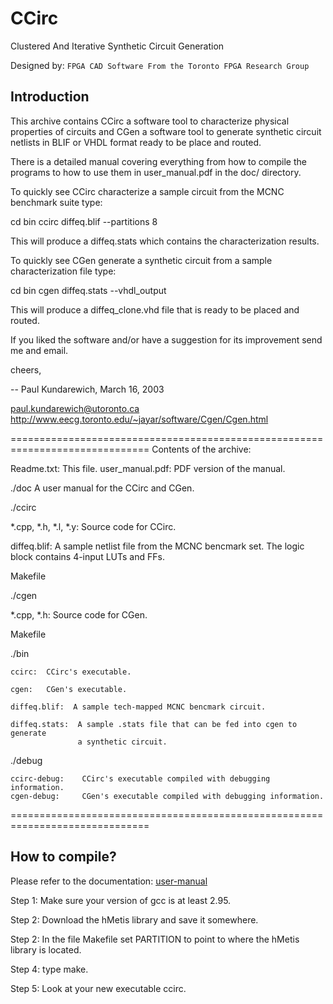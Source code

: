 
# CCirc

Clustered And Iterative Synthetic Circuit Generation

Designed by: `FPGA CAD Software From the Toronto FPGA Research Group`

## Introduction

This archive contains CCirc a software tool to 
characterize physical properties of circuits and CGen a software
tool to generate synthetic circuit netlists in BLIF or VHDL format
ready to be place and routed.

There is a detailed manual covering everything from how to compile the programs
to how to use them in user_manual.pdf in the doc/ directory.

To quickly see CCirc characterize a sample circuit from the MCNC 
benchmark suite type:

cd bin
ccirc diffeq.blif --partitions 8

This will produce a diffeq.stats which contains the 
characterization results.

To quickly see CGen generate a synthetic circuit from 
a sample characterization file type:

cd bin
cgen diffeq.stats --vhdl_output


This will produce a diffeq_clone.vhd file that is ready to be placed and
routed.


If you liked the software and/or have a suggestion for its improvement send me and email.

cheers,

-- Paul Kundarewich, March 16, 2003

paul.kundarewich@utoronto.ca
http://www.eecg.toronto.edu/~jayar/software/Cgen/Cgen.html

==============================================================================
Contents of the archive:

Readme.txt:   This file.
user_manual.pdf: PDF version of the manual.

./doc		A user manual for the CCirc and CGen.


./ccirc

  *.cpp, *.h, *.l, *.y:  Source code for CCirc.


  diffeq.blif:  A sample netlist file from the MCNC bencmark set.  The logic
            block contains 4-input LUTs and FFs.

  Makefile

./cgen

  *.cpp, *.h:  Source code for CGen.


  Makefile

./bin		

	ccirc:	CCirc's executable.

	cgen:	CGen's executable.

  	diffeq.blif:  A sample tech-mapped MCNC bencmark circuit.

  	diffeq.stats:  A sample .stats file that can be fed into cgen to generate
				   a synthetic circuit.

./debug	

	ccirc-debug:	CCirc's executable compiled with debugging information.
	cgen-debug:		CGen's executable compiled with debugging information.

==============================================================================

## How to compile?

Please refer to the documentation: [user-manual](doc/user_manual.pdf)

Step 1: Make sure your version of gcc is at least 2.95.

Step 2: Download the hMetis library and save it somewhere.

Step 2: In the file Makefile set PARTITION to point to where the hMetis library is located.

Step 4: type make.

Step 5: Look at your new executable ccirc.